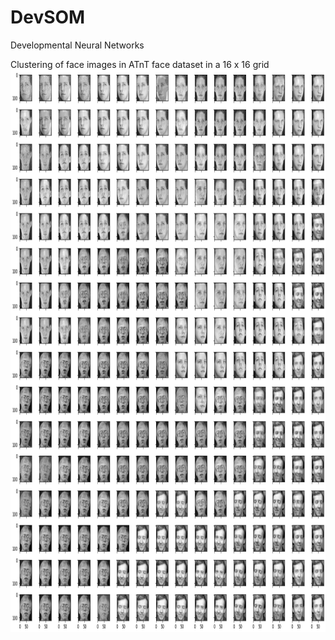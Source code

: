 # DevSOM
Developmental Neural Networks

Clustering of face images in ATnT face dataset in a 16 x 16 grid
<img src="image16x16.png" width=900 height=900>
